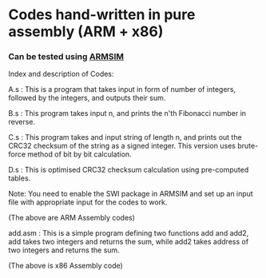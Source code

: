 # Codes hand-written in pure assembly (ARM + x86)
### Can be tested using [ARMSIM](http://armsim.cs.uvic.ca/)

Index and description of Codes:

A.s :  This is a program that takes input in form of number of integers, followed by the integers, and outputs their sum.

B.s : This program takes input n, and prints the n'th Fibonacci number in reverse.

C.s : This program takes and input string of length n, and prints out the CRC32 checksum of the string as a signed integer. This version uses brute-force method of bit by bit calculation.

D.s : This is optimised CRC32 checksum calculation using pre-computed tables. 

Note: You need to enable the SWI package in ARMSIM and set up an input file with appropriate input for the codes to work.

(The above are ARM Assembly codes)


add.asm : This is a simple program defining two functions add and add2, add takes two integers and returns the sum, while add2 takes address of two integers and returns the sum.

(The above is x86 Assembly code)